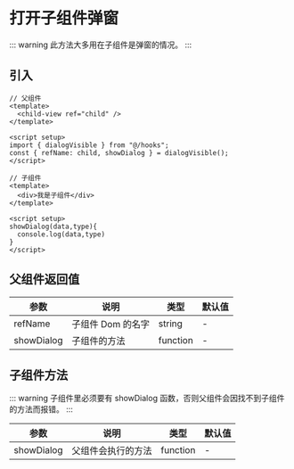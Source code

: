 # 打开子组件弹窗

::: warning
此方法大多用在子组件是弹窗的情况。
:::

## 引入

```vue
// 父组件
<template>
  <child-view ref="child" />
</template>

<script setup>
import { dialogVisible } from "@/hooks";
const { refName: child, showDialog } = dialogVisible();
</script>

// 子组件
<template>
  <div>我是子组件</div>
</template>

<script setup>
showDialog(data,type){
  console.log(data,type)
}
</script>
```

## 父组件返回值

| 参数       | 说明              | 类型     | 默认值 |
| ---------- | ----------------- | -------- | ------ |
| refName    | 子组件 Dom 的名字 | string   | -      |
| showDialog | 子组件的方法      | function | -      |

## 子组件方法

::: warning
子组件里必须要有 showDialog 函数，否则父组件会因找不到子组件的方法而报错。
:::

| 参数       | 说明               | 类型     | 默认值 |
| ---------- | ------------------ | -------- | ------ |
| showDialog | 父组件会执行的方法 | function | -      |
